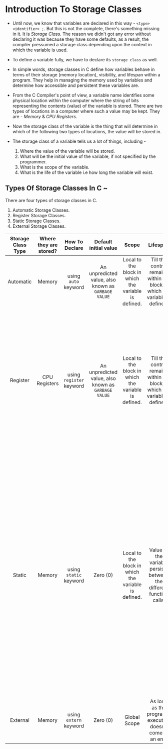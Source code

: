 # Introduction To Storage Classes

* Until now, we know that variables are declared in this way - `<type> <identifier> ;`. But this is not the complete, there's something missing in it. It is *Storage Class*. The reason we didn't got any error without declaring it was because they have some defaults, as a result, the compiler pressumed a storage class depending upon the context in which the variable is used.

* To define a variable fully, we have to declare its `storage class` as well.

* In simple words, storage classes in C define how variables behave in terms of their storage (memory location), visibility, and lifespan within a program. They help in managing the memory used by variables and determine how accessible and persistent these variables are.

* From the C Compiler's point of view, a variable name identifies some physical location within the computer where the string of bits representing the contents (value) of the variable is stored. There are two types of locations in a computer where such a value may be kept. They are - *Memory* & *CPU Registers*.

* Now the storage class of the variable is the thing that will determine in which of the following two types of locations, the value will be stored in.

* The storage class of a variable tells us a lot of things, including -
    01. Where the value of the variable will be stored.
    02. What will be the initial value of the variable, if not specified by the programmer.
    03. What is the scope of the variable.
    04. What is the life of the variable i.e how long the variable will exist.

## Types Of Storage Classes In C ~
There are four types of storage classes in C.
01. Automatic Storage Classes.
02. Register Storage Classes.
03. Static Storage Classes.
04. External Storage Classes.

<!-- ### Features Of Variables defined under Automatic Storage Classes.
01. The values of the variable is stored in the memory -->

| Storage Class Type | Where they are stored? | How To Declare | Default initial value | Scope | Lifespan | Important Note |
| :----------------: | :--------------------: | :------------: | :-------------------: | :---: | :------: | :------------: |
| Automatic | Memory | using `auto` keyword | An unpredicted value, also known as `GARBAGE VALUE` | Local to the block in which the variable is defined. | Till the control remains within the block in which the variable is defined. | |
| Register | CPU Registers | using `register` keyword | An unpredicted value, also known as `GARBAGE VALUE` | Local to the block in which the variable is defined. | Till the control remains within the block in which the variable is defined. | It is not necessary that after using the `register` keyword, the value will be stored in a register. This is because the number of registers in a CPU are limited. In such a case, it will work the same as `auto`|
| Static | Memory | using `static` keyword | Zero (0) | Local to the block in which the variable is defined. | Value of the variable persists between the different function calls. | `static` means, the variable will be declared once, not again and again. And that is why `static` variables don't disappear when the function is no longer active. Their value persist and whenever the control comes back to their function, the static variables have the same value they had from last time's call |
| External | Memory | using `extern` keyword | Zero (0) | Global Scope | As long as the program's execution doesn't come to an end.